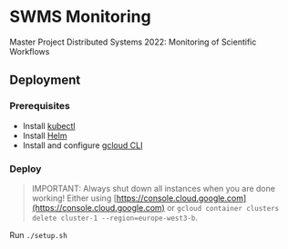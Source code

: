 # SWMS Monitoring

Master Project Distributed Systems 2022: Monitoring of Scientific Workflows

## Deployment

### Prerequisites
- Install [kubectl](https://kubernetes.io/docs/tasks/tools/install-kubectl-linux/)
- Install [Helm](https://helm.sh/docs/intro/install/)
- Install and configure [gcloud CLI](https://cloud.google.com/sdk/gcloud/)

### Deploy
> IMPORTANT: Always shut down all instances when you are done working!
> Either using [https://console.cloud.google.com](https://console.cloud.google.com) or `gcloud container clusters delete cluster-1 --region=europe-west3-b`.

Run `./setup.sh`
